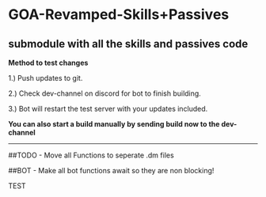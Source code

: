 # GOA-Revamped-Skills+Passives
submodule with all the skills and passives code
---


**Method to test changes**

 1.) Push updates to git.

 2.) Check dev-channel on discord for bot to finish building.

 3.) Bot will restart the test server with your updates included.


**You can also start a build manually by sending build now to the dev-channel**


---
##TODO 
	- Move all Functions to seperate .dm files

##BOT
	- Make all bot functions await so they are non blocking!
	
TEST
